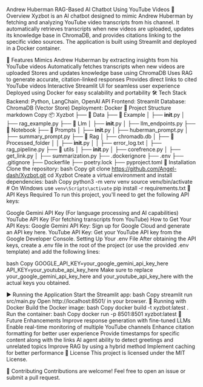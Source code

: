Andrew Huberman RAG-Based AI Chatbot Using YouTube Videos
📌 Overview
Xyzbot is an AI chatbot designed to mimic Andrew Huberman by fetching and analyzing YouTube video transcripts from his channel. It automatically retrieves transcripts when new videos are uploaded, updates its knowledge base in ChromaDB, and provides citations linking to the specific video sources. The application is built using Streamlit and deployed in a Docker container.

🚀 Features
Mimics Andrew Huberman by extracting insights from his YouTube videos
Automatically fetches transcripts when new videos are uploaded
Stores and updates knowledge base using ChromaDB
Uses RAG to generate accurate, citation-linked responses
Provides direct links to cited YouTube videos
Interactive Streamlit UI for seamless user experience
Deployed using Docker for easy scalability and portability
🛠 Tech Stack
Backend: Python, LangChain, OpenAI API
Frontend: Streamlit
Database: ChromaDB (Vector Store)
Deployment: Docker
📂 Project Structure
markdown
Copy
📦 Xyzbot
├── 📂 Data
├── 📂 Example
│   ├── __init__.py
│   ├── rag_example.py
├── 📂 Llm
│   ├── __init__.py
│   ├── llm_endpoints.py
├── 📂 Notebook
├── 📂 Prompts
│   ├── __init__.py
│   ├── huberman_prompt.py
│   ├── summary_prompt.py
├── 📂 Rag
│   ├── chromadb.db
│   ├── 📂 Processed_folder
│   │   ├── __init__.py
│   │   ├── error_log.txt
│   ├── rag_pipeline.py
├── 📂 utils
│   ├── __init__.py
│   ├── corefrence.py
│   ├── get_link.py
│   ├── summarization.py
├── .dockerignore
├── .env
├── .gitignore
├── Dockerfile
├── poetry.lock
├── pyproject.toml
🔧 Installation
Clone the repository:
bash
Copy
git clone https://github.com/Angel-dash/Xyzbot.git
cd Xyzbot
Create a virtual environment and install dependencies:
bash
Copy
python3 -m venv venv
source venv/bin/activate  # On Windows use `venv\Scripts\activate`
pip install -r requirements.txt
🎯 API Keys Required
To run this project, you'll need to get the following API keys:

Google Gemini API Key (For language processing and AI capabilities)
YouTube API Key (For fetching transcripts from YouTube)
How to Get Your API Keys:
Google Gemini API Key: Sign up for Google Cloud and generate an API key here.
YouTube API Key: Get your YouTube API key from the Google Developer Console.
Setting Up Your .env File
After obtaining the API keys, create a .env file in the root of the project (or use the provided .env template) and add the following lines:

bash
Copy
GOOGLE_API_KEY=your_google_gemini_api_key_here
API_KEY=your_youtube_api_key_here
Make sure to replace your_google_gemini_api_key_here and your_youtube_api_key_here with the actual keys you obtained.

▶️ Running the Application
Start the Streamlit app:
bash
Copy
streamlit run src/main.py
Open http://localhost:8501/ in your browser.
🐳 Running with Docker
Build the Docker image:
bash
Copy
docker build -t xyzbot:latest .
Run the container:
bash
Copy
docker run -p 8501:8501 xyzbot:latest
📌 Future Enhancements
Improve response generation with fine-tuned LLMs
Enable real-time monitoring of multiple YouTube channels
Enhance citation formatting for better user experience
Provide timestamps for specific content along with the links
AI agent ability to detect greetings and unrelated topics
Improve RAG by using a hybrid method
Implement caching for better performance
📜 License
This project is licensed under the MIT License.

🤝 Contributing
Contributions are welcome! Feel free to open an issue or submit a pull request.
